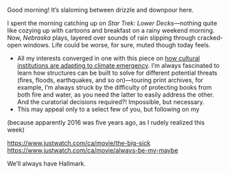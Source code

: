 Good morning! It’s slaloming between drizzle and downpour here.

I spent the morning catching up on _Star Trek: Lower Decks_—nothing quite like cozying up with cartoons and breakfast on a rainy weekend morning. Now, _Nebraska_ plays, layered over sounds of rain slipping through cracked-open windows. Life could be worse, for sure, muted though today feels.

- All my interests converged in one with this piece on [how cultural institutions are adapting to climate emergency](https://www.theglobeandmail.com/arts/art-and-architecture/article-as-climate-disasters-come-to-museums-doorsteps-curators-decide-what-to/). I’m always fascinated to learn how structures can be built to solve for different potential threats (fires, floods, earthquakes, and so on)—touring print archives, for example, I’m always struck by the difficulty of protecting books from both fire and water, as you need the latter to easily address the other. And the curatorial decisions required?! Impossible, but necessary.
- This may appeal only to a select few of you, but following on my 

(because apparently 2016 was five years ago, as I rudely realized this week)

https://www.justwatch.com/ca/movie/the-big-sick
https://www.justwatch.com/ca/movie/always-be-my-maybe

We’ll always have Hallmark.